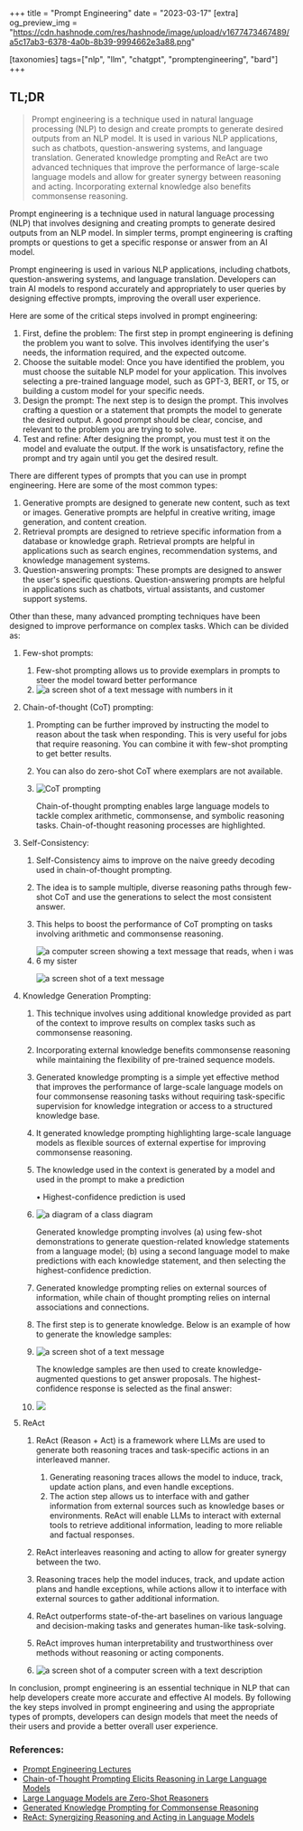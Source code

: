 +++
title = "Prompt Engineering"
date = "2023-03-17"
[extra]
og_preview_img = "https://cdn.hashnode.com/res/hashnode/image/upload/v1677473467489/a5c17ab3-6378-4a0b-8b39-9994662e3a88.png"

[taxonomies]
tags=["nlp", "llm", "chatgpt", "promptengineering", "bard"]
+++

## TL;DR

> Prompt engineering is a technique used in natural language processing (NLP) to design and create prompts to generate desired outputs from an NLP model. It is used in various NLP applications, such as chatbots, question-answering systems, and language translation. Generated knowledge prompting and ReAct are two advanced techniques that improve the performance of large-scale language models and allow for greater synergy between reasoning and acting. Incorporating external knowledge also benefits commonsense reasoning.

Prompt engineering is a technique used in natural language processing (NLP) that involves designing and creating prompts to generate desired outputs from an NLP model. In simpler terms, prompt engineering is crafting prompts or questions to get a specific response or answer from an AI model.

Prompt engineering is used in various NLP applications, including chatbots, question-answering systems, and language translation. Developers can train AI models to respond accurately and appropriately to user queries by designing effective prompts, improving the overall user experience.

Here are some of the critical steps involved in prompt engineering:

1. First, define the problem: The first step in prompt engineering is defining the problem you want to solve. This involves identifying the user's needs, the information required, and the expected outcome.
2. Choose the suitable model: Once you have identified the problem, you must choose the suitable NLP model for your application. This involves selecting a pre-trained language model, such as GPT-3, BERT, or T5, or building a custom model for your specific needs.
3. Design the prompt: The next step is to design the prompt. This involves crafting a question or a statement that prompts the model to generate the desired output. A good prompt should be clear, concise, and relevant to the problem you are trying to solve.
4. Test and refine: After designing the prompt, you must test it on the model and evaluate the output. If the work is unsatisfactory, refine the prompt and try again until you get the desired result.

There are different types of prompts that you can use in prompt engineering. Here are some of the most common types:

1. Generative prompts are designed to generate new content, such as text or images. Generative prompts are helpful in creative writing, image generation, and content creation.
2. Retrieval prompts are designed to retrieve specific information from a database or knowledge graph. Retrieval prompts are helpful in applications such as search engines, recommendation systems, and knowledge management systems.
3. Question-answering prompts: These prompts are designed to answer the user's specific questions. Question-answering prompts are helpful in applications such as chatbots, virtual assistants, and customer support systems.

Other than these, many advanced prompting techniques have been designed to improve performance on complex tasks. Which can be divided as:

1. Few-shot prompts:

   1. Few-shot prompting allows us to provide exemplars in prompts to steer the model toward better performance
   2. ![a screen shot of a text message with numbers in it](https://cdn.hashnode.com/res/hashnode/image/upload/v1677467818862/aa3ca314-d362-4b4a-a70f-a0ebd064b35d.png)

2. Chain-of-thought (CoT) prompting:

   1. Prompting can be further improved by instructing the model to reason about the task when responding. This is very useful for jobs that require reasoning. You can combine it with few-shot prompting to get better results.
   2. You can also do zero-shot CoT where exemplars are not available.
   3. ![CoT prompting](https://cdn.hashnode.com/res/hashnode/image/upload/v1677468052385/6a843170-0654-44a6-b5fa-cf73b6e6ace0.png)

      Chain-of-thought prompting enables large language models to tackle complex arithmetic, commonsense, and symbolic reasoning tasks. Chain-of-thought reasoning processes are highlighted.

3. Self-Consistency:

   1. Self-Consistency aims to improve on the naive greedy decoding used in chain-of-thought prompting.
   2. The idea is to sample multiple, diverse reasoning paths through few-shot CoT and use the generations to select the most consistent answer.
   3. This helps to boost the performance of CoT prompting on tasks involving arithmetic and commonsense reasoning.
   4. ![a computer screen showing a text message that reads, when i was 6 my sister](https://cdn.hashnode.com/res/hashnode/image/upload/v1677471207737/1371559f-288d-4650-adbe-b1e0b8b2c092.png)

      ![a screen shot of a text message](https://cdn.hashnode.com/res/hashnode/image/upload/v1677471998179/b8a96691-244b-4ea0-a487-a31c85eeb92e.png)

4. Knowledge Generation Prompting:

   1. This technique involves using additional knowledge provided as part of the context to improve results on complex tasks such as commonsense reasoning.
   2. Incorporating external knowledge benefits commonsense reasoning while maintaining the flexibility of pre-trained sequence models.
   3. Generated knowledge prompting is a simple yet effective method that improves the performance of large-scale language models on four commonsense reasoning tasks without requiring task-specific supervision for knowledge integration or access to a structured knowledge base.
   4. It generated knowledge prompting highlighting large-scale language models as flexible sources of external expertise for improving commonsense reasoning.
   5. The knowledge used in the context is generated by a model and used in the prompt to make a prediction

      • Highest-confidence prediction is used

   6. ![a diagram of a class diagram](https://cdn.hashnode.com/res/hashnode/image/upload/v1677472414752/33f84af7-9632-4887-9729-eda7df8e30d7.png)

      Generated knowledge prompting involves (a) using few-shot demonstrations to generate question-related knowledge statements from a language model; (b) using a second language model to make predictions with each knowledge statement, and then selecting the highest-confidence prediction.

   7. Generated knowledge prompting relies on external sources of information, while chain of thought prompting relies on internal associations and connections.
   8. The first step is to generate knowledge. Below is an example of how to generate the knowledge samples:
   9. ![a screen shot of a text message](https://cdn.hashnode.com/res/hashnode/image/upload/v1677472837399/b8e60ca4-9f3f-4114-81b6-4e196d3f2c2c.png)

      The knowledge samples are then used to create knowledge-augmented questions to get answer proposals. The highest-confidence response is selected as the final answer:

   10. ![](https://cdn.hashnode.com/res/hashnode/image/upload/v1677472897368/295b674f-3b8f-4571-99a6-736a1d6c1ab0.png)

5. ReAct

   1. ReAct (Reason + Act) is a framework where LLMs are used to generate both reasoning traces and task-specific actions in an interleaved manner.

      1. Generating reasoning traces allows the model to induce, track, update action plans, and even handle exceptions.
      2. The action step allows us to interface with and gather information from external sources such as knowledge bases or environments. ReAct will enable LLMs to interact with external tools to retrieve additional information, leading to more reliable and factual responses.

   2. ReAct interleaves reasoning and acting to allow for greater synergy between the two.
   3. Reasoning traces help the model induces, track, and update action plans and handle exceptions, while actions allow it to interface with external sources to gather additional information.
   4. ReAct outperforms state-of-the-art baselines on various language and decision-making tasks and generates human-like task-solving.
   5. ReAct improves human interpretability and trustworthiness over methods without reasoning or acting components.
   6. ![a screen shot of a computer screen with a text description](https://cdn.hashnode.com/res/hashnode/image/upload/v1677473335296/b17d32bc-0c0d-4f1a-a092-86fd239e2e21.png)

In conclusion, prompt engineering is an essential technique in NLP that can help developers create more accurate and effective AI models. By following the key steps involved in prompt engineering and using the appropriate types of prompts, developers can design models that meet the needs of their users and provide a better overall user experience.

### References:

- [Prompt Engineering Lectures](https://github.com/dair-ai/Prompt-Engineering-Guide/blob/main/lecture/Prompt-Engineering-Lecture-Elvis.pdf)
- [Chain-of-Thought Prompting Elicits Reasoning in Large Language Models](https://arxiv.org/pdf/2201.11903.pdf)
- [Large Language Models are Zero-Shot Reasoners](https://arxiv.org/abs/2205.11916)
- [Generated Knowledge Prompting for Commonsense Reasoning](https://arxiv.org/pdf/2110.08387.pdf)
- [ReAct: Synergizing Reasoning and Acting in Language Models](https://arxiv.org/pdf/2210.03629.pdf)

